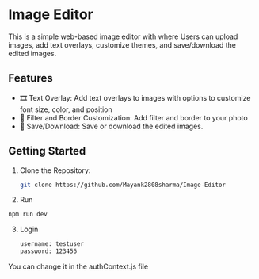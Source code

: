 # Image Editor

This is a simple web-based image editor with where Users can upload images, add text overlays, customize themes, and save/download the edited images.

## Features

- 🎞️ Text Overlay: Add text overlays to images with options to customize font size, color, and position
- 🎨 Filter and Border Customization: Add filter and border to your photo
- 📁 Save/Download: Save or download the edited images.


## Getting Started

1. Clone the Repository:

   ```bash
   git clone https://github.com/Mayank2808sharma/Image-Editor
    ```
2. Run 
``` bash
npm run dev
```

3. Login
    ``` bash
    username: testuser
    password: 123456
    ```
You can change it in the authContext.js file